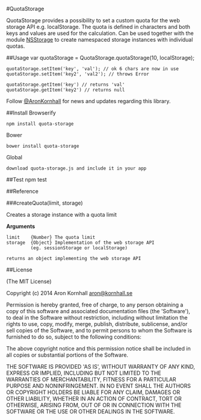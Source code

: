 #QuotaStorage

QuotaStorage provides a possibility to set a custom quota for the web storage API
e.g. localStorage. The quota is defined in characters and both keys and values
are used for the calculation. Can be used together with the module
[NSStorage](https://github.com/arokor/nsstorage) to create namespaced storage
instances with individual quotas.

##Usage
    var quotaStorage = QuotaStorage.quotaStorage(10, localStorage);

    quotaStorage.setItem('key', 'val'); // ok 6 chars are now in use
    quotaStorage.setItem('key2', 'val2'); // throws Error

    quotaStorage.getItem('key') // returns 'val'
    quotaStorage.getItem('key2') // returns null

Follow [@AronKornhall](http://twitter.com/AronKornhall) for news and updates
regarding this library.

##Install
Browserify

    npm install quota-storage

Bower

    bower install quota-storage

Global

    download quota-storage.js and include it in your app

##Test
    npm test

##Reference

###createQuota(limit, storage)

Creates a storage instance with a quota limit

__Arguments__
 
    limit    {Number} The quota limit
    storage  {Object} Implementation of the web storage API
             (eg. sessionStorage or localStorage)

    returns an object implementing the web storage API

##License 

(The MIT License)

Copyright (c) 2014 Aron Kornhall <aron@kornhall.se>

Permission is hereby granted, free of charge, to any person obtaining
a copy of this software and associated documentation files (the
'Software'), to deal in the Software without restriction, including
without limitation the rights to use, copy, modify, merge, publish,
distribute, sublicense, and/or sell copies of the Software, and to
permit persons to whom the Software is furnished to do so, subject to
the following conditions:

The above copyright notice and this permission notice shall be
included in all copies or substantial portions of the Software.

THE SOFTWARE IS PROVIDED 'AS IS', WITHOUT WARRANTY OF ANY KIND,
EXPRESS OR IMPLIED, INCLUDING BUT NOT LIMITED TO THE WARRANTIES OF
MERCHANTABILITY, FITNESS FOR A PARTICULAR PURPOSE AND NONINFRINGEMENT.
IN NO EVENT SHALL THE AUTHORS OR COPYRIGHT HOLDERS BE LIABLE FOR ANY
CLAIM, DAMAGES OR OTHER LIABILITY, WHETHER IN AN ACTION OF CONTRACT,
TORT OR OTHERWISE, ARISING FROM, OUT OF OR IN CONNECTION WITH THE
SOFTWARE OR THE USE OR OTHER DEALINGS IN THE SOFTWARE.
